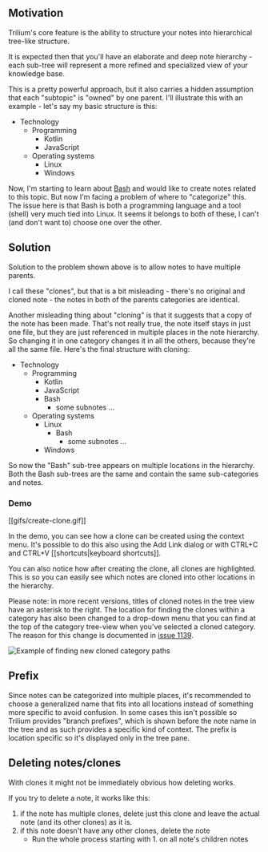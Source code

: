 ## Motivation
Trilium's core feature is the ability to structure your notes into hierarchical tree-like structure.

It is expected then that you'll have an elaborate and deep note hierarchy - each sub-tree will represent a more refined and specialized view of your knowledge base.

This is a pretty powerful approach, but it also carries a hidden assumption that each "subtopic" is "owned" by one parent. I'll illustrate this with an example - let's say my basic structure is this:

* Technology
  * Programming
    * Kotlin
    * JavaScript
  * Operating systems
    * Linux
    * Windows
    
Now, I'm starting to learn about [Bash](https://en.wikipedia.org/wiki/Bash_(Unix_shell)) and would like to create notes related to this topic. But now I'm facing a problem of where to "categorize" this. The issue here is that Bash is both a programming language and a tool (shell) very much tied into Linux. It seems it belongs to both of these, I can't (and don't want to) choose one over the other.

## Solution
Solution to the problem shown above is to allow notes to have multiple parents. 

I call these "clones", but that is a bit misleading - there's no original and cloned note - the notes in both of the parents categories are identical. 

Another misleading thing about "cloning" is that it suggests that a copy of the note has been made. That's not really true, the note itself stays in just one file, but they are just referenced in multiple places in the note hierarchy. So changing it in one category changes it in all the others, because they're all the same file.
Here's the final structure with cloning:

* Technology
  * Programming
    * Kotlin
    * JavaScript
    * Bash
      * some subnotes ...
  * Operating systems
    * Linux
      * Bash
        * some subnotes ...
    * Windows
    
So now the "Bash" sub-tree appears on multiple locations in the hierarchy. Both the Bash sub-trees are the same and contain the same sub-categories and notes.

### Demo
[[gifs/create-clone.gif]]

In the demo, you can see how a clone can be created using the context menu. It's possible to do this also using the Add Link dialog or with CTRL+C and CTRL+V [[shortcuts|keyboard shortcuts]].

You can also notice how after creating the clone, all clones are highlighted. This is so you can easily see which notes are cloned into other locations in the hierarchy.

Please note: in more recent versions, titles of cloned notes in the tree view have an asterisk to the right. The location for finding the clones within a category has also been changed to a drop-down menu that you can find at the top of the category tree-view when you've selected a cloned category. The reason for this change is documented in [issue 1139](https://github.com/zadam/trilium/issues/1139#issuecomment-651582746).

![Example of finding new cloned category paths](https://user-images.githubusercontent.com/617641/86092919-7c420a00-baae-11ea-93dd-f7abbc9125b6.png)

## Prefix

Since notes can be categorized into multiple places, it's recommended to choose a generalized name that fits into all locations instead of something more specific to avoid confusion. In some cases this isn't possible so Trilium provides "branch prefixes", which is shown before the note name in the tree and as such provides a specific kind of context. The prefix is location specific so it's displayed only in the tree pane.

## Deleting notes/clones

With clones it might not be immediately obvious how deleting works.

If you try to delete a note, it works like this:

1. if the note has multiple clones, delete just this clone and leave the actual note (and its other clones) as it is.
2. if this note doesn't have any other clones, delete the note
   * Run the whole process starting with 1. on all note's children notes 
